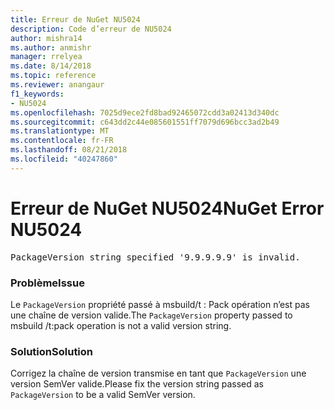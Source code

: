 ```yaml
---
title: Erreur de NuGet NU5024
description: Code d’erreur de NU5024
author: mishra14
ms.author: anmishr
manager: rrelyea
ms.date: 8/14/2018
ms.topic: reference
ms.reviewer: anangaur
f1_keywords:
- NU5024
ms.openlocfilehash: 7025d9ece2fd8bad92465072cdd3a02413d340dc
ms.sourcegitcommit: c643dd2c44e085601551ff7079d696bcc3ad2b49
ms.translationtype: MT
ms.contentlocale: fr-FR
ms.lasthandoff: 08/21/2018
ms.locfileid: "40247860"
---
```

# <a name="nuget-error-nu5024"></a><span data-ttu-id="81985-103">Erreur de NuGet NU5024</span><span class="sxs-lookup"><span data-stu-id="81985-103">NuGet Error NU5024</span></span>
<pre>PackageVersion string specified '9.9.9.9.9' is invalid.</pre>

### <a name="issue"></a><span data-ttu-id="81985-104">Problème</span><span class="sxs-lookup"><span data-stu-id="81985-104">Issue</span></span>

<span data-ttu-id="81985-105">Le `PackageVersion` propriété passé à msbuild/t : Pack opération n’est pas une chaîne de version valide.</span><span class="sxs-lookup"><span data-stu-id="81985-105">The `PackageVersion` property passed to msbuild /t:pack operation is not a valid version string.</span></span>


### <a name="solution"></a><span data-ttu-id="81985-106">Solution</span><span class="sxs-lookup"><span data-stu-id="81985-106">Solution</span></span>

<span data-ttu-id="81985-107">Corrigez la chaîne de version transmise en tant que `PackageVersion` une version SemVer valide.</span><span class="sxs-lookup"><span data-stu-id="81985-107">Please fix the version string passed as `PackageVersion` to be a valid SemVer version.</span></span>


